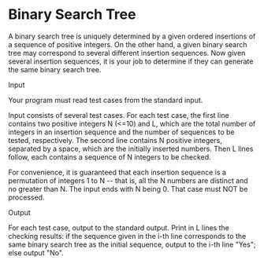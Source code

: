 Binary Search Tree
===========================
A binary search tree is uniquely determined by a given ordered insertions of a sequence of positive integers. On the other hand, a given binary search tree may correspond to several different insertion sequences. Now given several insertion sequences, it is your job to determine if they can generate the same binary search tree.

Input

Your program must read test cases from the standard input.

Input consists of several test cases. For each test case, the first line contains two positive integers N (<=10) and L, which are the total number of integers in an insertion sequence and the number of sequences to be tested, respectively. The second line contains N positive integers, separated by a space, which are the initially inserted numbers. Then L lines follow, each contains a sequence of N integers to be checked.

For convenience, it is guaranteed that each insertion sequence is a permutation of integers 1 to N -- that is, all the N numbers are distinct and no greater than N. The input ends with N being 0. That case must NOT be processed.

Output

For each test case, output to the standard output. Print in L lines the checking results: if the sequence given in the i-th line corresponds to the same binary search tree as the initial sequence, output to the i-th line "Yes"; else output "No".
